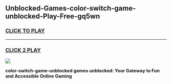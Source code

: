 
## Unblocked-Games-color-switch-game-unblocked-Play-Free-gq5wn
<h3>
<a href="https://premium76.site?title=color-switch-game-unblocked&ref=09A">CLICK TO PLAY</a></h3>
<hr>

<h3>
<a href="https://premium76.site?title=color-switch-game-unblocked&ref=09A">CLICK 2 PLAY</a>
  
</h3>

<a href="https://premium76.site?title=color-switch-game-unblocked&ref=09A"><img src="https://clearcache.store/games.png"></a>


**color-switch-game-unblocked games unblocked: Your Gateway to Fun and Accessible Online Gaming**
